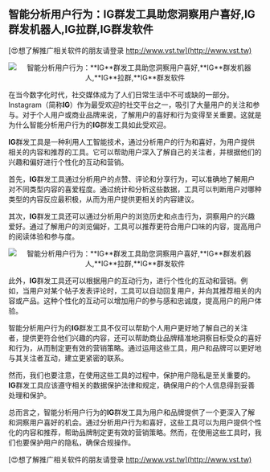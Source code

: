 ## **智能分析用户行为：**IG**群发工具助您洞察用户喜好,**IG**群发机器人,**IG**拉群,**IG**群发软件**

[😍想了解推广相关软件的朋友请登录 http://www.vst.tw](http://www.vst.tw)

 <center><img src="https://vst.tw/MP4/tuiguang/png/4.png" alt="智能分析用户行为：**IG**群发工具助您洞察用户喜好,**IG**群发机器人,**IG**拉群,**IG**群发软件"></center>

在当今数字化时代，社交媒体成为了人们日常生活中不可或缺的一部分。Instagram（简称**IG**）作为最受欢迎的社交平台之一，吸引了大量用户的关注和参与。对于个人用户或商业品牌来说，了解用户的喜好和行为变得至关重要。这就是为什么智能分析用户行为的**IG**群发工具如此受欢迎。

**IG**群发工具是一种利用人工智能技术，通过分析用户的行为和喜好，为用户提供相关的内容和推荐的工具。它可以帮助用户深入了解自己的关注者，并根据他们的兴趣和偏好进行个性化的互动和营销。

首先，**IG**群发工具通过分析用户的点赞、评论和分享行为，可以准确地了解用户对不同类型内容的喜爱程度。通过统计和分析这些数据，工具可以判断用户对哪种类型的内容反应最积极，从而为用户提供更相关的内容建议。

其次，**IG**群发工具还可以通过分析用户的浏览历史和点击行为，洞察用户的兴趣爱好。通过了解用户的浏览偏好，工具可以推荐更符合用户口味的内容，提高用户的阅读体验和参与度。

 <center><img src="https://vst.tw/MP4/tuiguang/png/6.png" alt="智能分析用户行为：**IG**群发工具助您洞察用户喜好,**IG**群发机器人,**IG**拉群,**IG**群发软件"></center>

此外，**IG**群发工具还可以根据用户的互动行为，进行个性化的互动和营销。例如，当用户对某个帖子发表评论时，工具可以自动回复用户，并向其推荐相关的内容或产品。这种个性化的互动可以增加用户的参与感和忠诚度，提高用户的用户体验。

智能分析用户行为的**IG**群发工具不仅可以帮助个人用户更好地了解自己的关注者，提供更符合他们兴趣的内容，还可以帮助商业品牌精准地洞察目标受众的喜好和行为，从而制定更有效的营销策略。通过运用这些工具，用户和品牌可以更好地与其关注者互动，建立更紧密的联系。

然而，我们也要注意，在使用这些工具的过程中，保护用户隐私是至关重要的。**IG**群发工具应该遵守相关的数据保护法律和规定，确保用户的个人信息得到妥善处理和保护。

总而言之，智能分析用户行为的**IG**群发工具为用户和品牌提供了一个更深入了解和洞察用户喜好的机会。通过分析用户行为和喜好，这些工具可以为用户提供个性化的内容和推荐，帮助品牌制定更有效的营销策略。然而，在使用这些工具时，我们也要保护用户的隐私，确保合规操作。

[😍想了解推广相关软件的朋友请登录 http://www.vst.tw](http://www.vst.tw)



